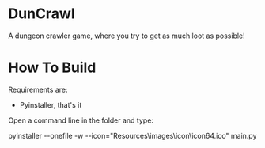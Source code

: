 # DunCrawl
A dungeon crawler game, where you try to get as much loot as possible!

# How To Build

Requirements are:
  - Pyinstaller, that's it
  
Open a command line in the folder and type:

pyinstaller --onefile -w --icon="Resources\images\icon\icon64.ico" main.py
